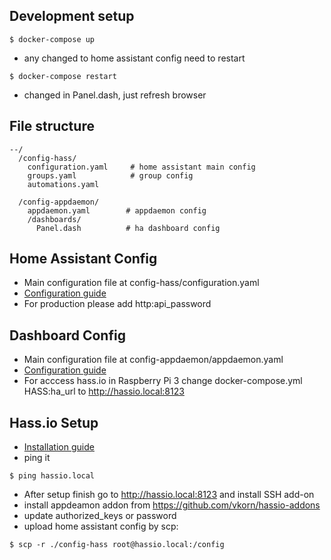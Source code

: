 ## Development setup ##
```
$ docker-compose up
```
- any changed to home assistant config need to restart
```
$ docker-compose restart
```
- changed in Panel.dash, just refresh browser

## File structure ##

```
--/
  /config-hass/
    configuration.yaml     # home assistant main config
    groups.yaml            # group config
    automations.yaml
  
  /config-appdaemon/
    appdaemon.yaml        # appdaemon config
    /dashboards/
      Panel.dash          # ha dashboard config
```
## Home Assistant Config ##
- Main configuration file at config-hass/configuration.yaml
- [Configuration guide ](https://home-assistant.io/docs/configuration/)
- For production please add http:api_password
## Dashboard Config ##
- Main configuration file at config-appdaemon/appdaemon.yaml 
- [Configuration guide ](hhttp://appdaemon.readthedocs.io/en/latest/INSTALL.html#configuratio)
- For acccess hass.io in Raspberry Pi 3 change docker-compose.yml HASS:ha_url to http://hassio.local:8123

## Hass.io Setup ##
- [Installation guide](https://home-assistant.io/hassio/installation/)
- ping it
```
$ ping hassio.local
```
- After setup finish go to  http://hassio.local:8123 and install SSH add-on
- install appdeamon addon from https://github.com/vkorn/hassio-addons
- update authorized_keys or password
- upload home assistant config by scp:
```
$ scp -r ./config-hass root@hassio.local:/config
```
